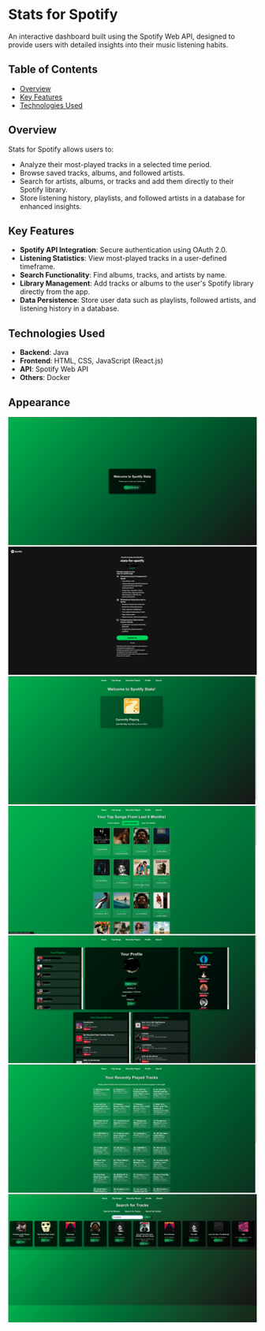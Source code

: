 # Stats for Spotify

An interactive dashboard built using the Spotify Web API, designed to provide users with detailed insights into their music listening habits.

## Table of Contents
- [Overview](#overview)
- [Key Features](#key-features)
- [Technologies Used](#technologies-used)

## Overview

Stats for Spotify allows users to:
- Analyze their most-played tracks in a selected time period.
- Browse saved tracks, albums, and followed artists.
- Search for artists, albums, or tracks and add them directly to their Spotify library.
- Store listening history, playlists, and followed artists in a database for enhanced insights.

## Key Features
- **Spotify API Integration**: Secure authentication using OAuth 2.0.
- **Listening Statistics**: View most-played tracks in a user-defined timeframe.
- **Search Functionality**: Find albums, tracks, and artists by name.
- **Library Management**: Add tracks or albums to the user's Spotify library directly from the app.
- **Data Persistence**: Store user data such as playlists, followed artists, and listening history in a database.

## Technologies Used
- **Backend**: Java
- **Frontend**: HTML, CSS, JavaScript (React.js)
- **API**: Spotify Web API
- **Others**: Docker

## Appearance
![login-page](./docs/appearance/login_page.png)
![oauth-login](./docs/appearance/OAuth_login.png)
![home-page](./docs/appearance/home_page.png)
![top-tracks](./docs/appearance/top_tracks.png)
![profile-page](./docs/appearance/profile_page.png)
![recently-played](./docs/appearance/recently_played.png)
![search-page](./docs/appearance/search_page.png)







